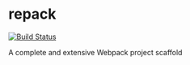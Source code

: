 # repack
[![Build Status](https://travis-ci.org/dbuarque/repack.svg?branch=master)](https://travis-ci.org/dbuarque/repack)

A complete and extensive Webpack project scaffold
